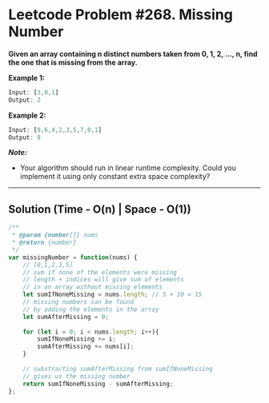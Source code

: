 # Leetcode Problem #268. Missing Number

**Given an array containing n distinct numbers taken from 0, 1, 2, ..., n, find the one that is missing from the array.**

**Example 1:**

```javascript
Input: [3,0,1]
Output: 2
```

**Example 2:**

```javascript
Input: [9,6,4,2,3,5,7,0,1]
Output: 8
```

***Note:***

- Your algorithm should run in linear runtime complexity. Could you implement it using only constant extra space complexity?

---

## Solution (Time - O(n) | Space - O(1))

```javascript
/**
 * @param {number[]} nums
 * @return {number}
 */
var missingNumber = function(nums) {
    // [0,1,2,3,5]
    // sum if none of the elements were missing
    // length + indices will give sum of elements
    // in an array without missing elements
    let sumIfNoneMissing = nums.length; // 5 + 10 = 15
    // missing numbers can be found
    // by adding the elements in the array
    let sumAfterMissing = 0;
    
    for (let i = 0; i < nums.length; i++){
        sumIfNoneMissing += i;
        sumAfterMissing += nums[i];
    }
    
    // substracting sumAfterMissing from sumIfNoneMissing
    // gives us the missing number
    return sumIfNoneMissing - sumAfterMissing;
};
```
